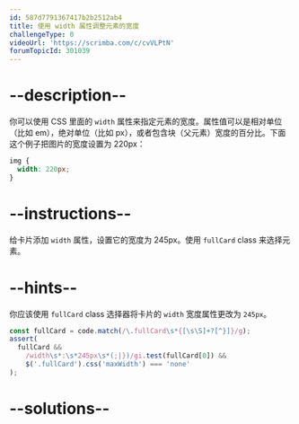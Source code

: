 ```yaml
---
id: 587d7791367417b2b2512ab4
title: 使用 width 属性调整元素的宽度
challengeType: 0
videoUrl: 'https://scrimba.com/c/cvVLPtN'
forumTopicId: 301039
---
```


# --description--

你可以使用 CSS 里面的 `width` 属性来指定元素的宽度。属性值可以是相对单位（比如 em），绝对单位（比如 px），或者包含块（父元素）宽度的百分比。下面这个例子把图片的宽度设置为 220px：

```css
img {
  width: 220px;
}
```

# --instructions--

给卡片添加 `width` 属性，设置它的宽度为 245px。使用 `fullCard` class 来选择元素。

# --hints--

你应该使用 `fullCard` class 选择器将卡片的 `width` 宽度属性更改为 `245px`。

```js
const fullCard = code.match(/\.fullCard\s*{[\s\S]+?[^}]}/g);
assert(
  fullCard &&
    /width\s*:\s*245px\s*(;|})/gi.test(fullCard[0]) &&
    $('.fullCard').css('maxWidth') === 'none'
);
```

# --solutions--

